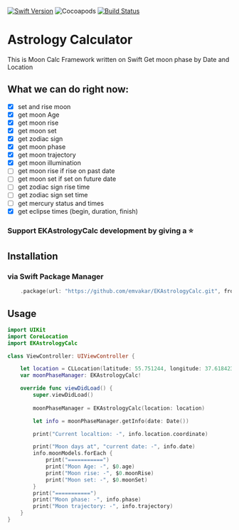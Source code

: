 [![Swift Version](https://img.shields.io/badge/Swift-5.2-green.svg)](https://swift.org) ![Cocoapods](https://img.shields.io/cocoapods/v/EKAstrologyCalc.svg) [![Build Status](https://travis-ci.com/emvakar/AstrologyCalc.svg?branch=master)](https://travis-ci.com/emvakar/EKAstrologyCalc)

# Astrology Calculator
This is Moon Calc Framework written on Swift
Get moon phase by Date and Location

## What we can do right now:

- [x] set and rise moon
- [x] get moon Age
- [x] get moon rise
- [x] get moon set
- [x] get zodiac sign
- [x] get moon phase
- [x] get moon trajectory
- [x] get moon illumination
- [ ] get moon rise if rise on past date
- [ ] get moon set if set on future date
- [ ] get zodiac sign rise time
- [ ] get zodiac sign set time
- [ ] get mercury status and times
- [x] get eclipse times (begin, duration, finish)

### Support EKAstrologyCalc development by giving a ⭐️

## Installation

### via Swift Package Manager

```swift
    .package(url: "https://github.com/emvakar/EKAstrologyCalc.git", from: "1.0.4")
```

## Usage

```swift
import UIKit
import CoreLocation
import EKAstrologyCalc

class ViewController: UIViewController {

    let location = CLLocation(latitude: 55.751244, longitude: 37.618423) // Moscow
    var moonPhaseManager: EKAstrologyCalc!

    override func viewDidLoad() {
        super.viewDidLoad()
        
        moonPhaseManager = EKAstrologyCalc(location: location)

        let info = moonPhaseManager.getInfo(date: Date())

        print("Current localtion: -", info.location.coordinate)

        print("Moon days at", "current date: -", info.date)
        info.moonModels.forEach {
            print("===========")
            print("Moon Age: -", $0.age)
            print("Moon rise: -", $0.moonRise)
            print("Moon set: -", $0.moonSet)
        }
        print("===========")
        print("Moon phase: -", info.phase)
        print("Moon trajectory: -", info.trajectory)
    }
}
```
